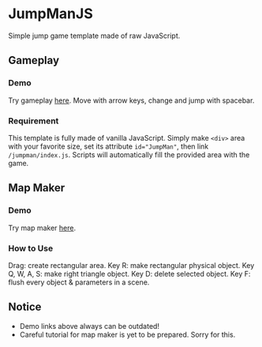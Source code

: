 # JumpManJS

Simple jump game template made of raw JavaScript.

## Gameplay

### Demo
Try gameplay [here](https://jump-man-js.herokuapp.com/).
Move with arrow keys, change and jump with spacebar.

### Requirement
This template is fully made of vanilla JavaScript.
Simply make `<div>` area with your favorite size, set its attribute `id="JumpMan"`, then link `/jumpman/index.js`.
Scripts will automatically fill the provided area with the game.

## Map Maker

### Demo
Try map maker [here](https://jump-man-js.herokuapp.com/mapmaker).

### How to Use
Drag: create rectangular area.
Key R: make rectangular physical object.
Key Q, W, A, S: make right triangle object.
Key D: delete selected object.
Key F: flush every object & parameters in a scene.

## Notice
* Demo links above always can be outdated!
* Careful tutorial for map maker is yet to be prepared. Sorry for this.
